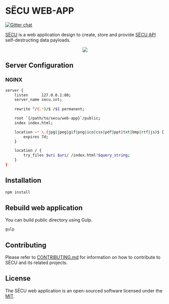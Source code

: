 # SЁCU WEB-APP

[![Gitter chat](https://badges.gitter.im/secusu/secusu.svg)](https://gitter.im/secusu/secusu)

[SЁCU](https://secu.su/) is a web application design to create, store and provide [SËCU API](https://github.com/secusu/secusu) self-destructing data payloads.

<p align="center">
<img src="https://cloud.githubusercontent.com/assets/1849174/14016031/cbd32b58-f1d6-11e5-9a18-864e660b9af5.png">
</p>

## Server Configuration

### NGINX

```sh
server {
    listen      127.0.0.1:80;
    server_name secu.int;
    
    rewrite ^/(.*)/$ /$1 permanent;

    root `{/path/to/secu/web-app}`/public;
    index index.html;

    location ~* \.(jpg|jpeg|gif|png|ico|css|pdf|ppt|txt|bmp|rtf|js)$ {
        expires 7d;
    }

    location / {
        try_files $uri $uri/ /index.html?$query_string;
    }
}
```

## Installation

```sh
npm install
```

## Rebuild web application

You can build public directory using Gulp.

```sh
gulp
```

## Contributing

Please refer to [CONTRIBUTING.md](https://github.com/secusu/web-app/blob/master/CONTRIBUTING.md) for information on how to contribute to SËCU and its related projects.

## License

The SËCU web application is an open-sourced software licensed under the [MIT](https://opensource.org/licenses/MIT).
